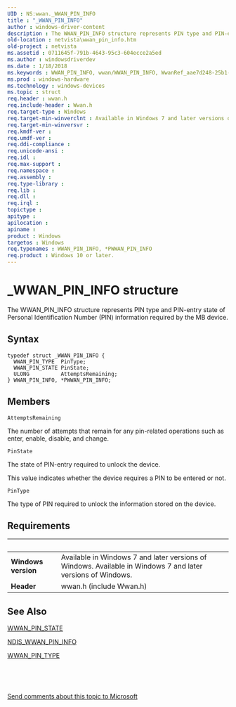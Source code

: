 ```yaml
---
UID : NS:wwan._WWAN_PIN_INFO
title : "_WWAN_PIN_INFO"
author : windows-driver-content
description : The WWAN_PIN_INFO structure represents PIN type and PIN-entry state of Personal Identification Number (PIN) information required by the MB device.
old-location : netvista\wwan_pin_info.htm
old-project : netvista
ms.assetid : 0711645f-791b-4643-95c3-604ecce2a5ed
ms.author : windowsdriverdev
ms.date : 1/18/2018
ms.keywords : WWAN_PIN_INFO, wwan/WWAN_PIN_INFO, WwanRef_aae7d248-25b1-465b-9314-66a16aca4993.xml, _WWAN_PIN_INFO, *PWWAN_PIN_INFO, PWWAN_PIN_INFO, netvista.wwan_pin_info, PWWAN_PIN_INFO structure pointer [Network Drivers Starting with Windows Vista], WWAN_PIN_INFO structure [Network Drivers Starting with Windows Vista], wwan/PWWAN_PIN_INFO
ms.prod : windows-hardware
ms.technology : windows-devices
ms.topic : struct
req.header : wwan.h
req.include-header : Wwan.h
req.target-type : Windows
req.target-min-winverclnt : Available in Windows 7 and later versions of Windows.
req.target-min-winversvr : 
req.kmdf-ver : 
req.umdf-ver : 
req.ddi-compliance : 
req.unicode-ansi : 
req.idl : 
req.max-support : 
req.namespace : 
req.assembly : 
req.type-library : 
req.lib : 
req.dll : 
req.irql : 
topictype : 
apitype : 
apilocation : 
apiname : 
product : Windows
targetos : Windows
req.typenames : WWAN_PIN_INFO, *PWWAN_PIN_INFO
req.product : Windows 10 or later.
---
```


# _WWAN_PIN_INFO structure
The WWAN_PIN_INFO structure represents PIN type and PIN-entry state of Personal Identification Number
  (PIN) information required by the MB device.

## Syntax
````
typedef struct _WWAN_PIN_INFO {
  WWAN_PIN_TYPE  PinType;
  WWAN_PIN_STATE PinState;
  ULONG          AttemptsRemaining;
} WWAN_PIN_INFO, *PWWAN_PIN_INFO;
````

## Members


`AttemptsRemaining`

The number of attempts that remain for any pin-related operations such as enter, enable, disable,
     and change.

`PinState`

The state of PIN-entry required to unlock the device.
     

This value indicates whether the device requires a PIN to be entered or not.

`PinType`

The type of PIN required to unlock the information stored on the device.


## Requirements
| &nbsp; | &nbsp; |
| ---- |:---- |
| **Windows version** | Available in Windows 7 and later versions of Windows. Available in Windows 7 and later versions of Windows. |
| **Header** | wwan.h (include Wwan.h) |

## See Also

<a href="..\wwan\ne-wwan-_wwan_pin_state.md">WWAN_PIN_STATE</a>

<a href="..\ndiswwan\ns-ndiswwan-_ndis_wwan_pin_info.md">NDIS_WWAN_PIN_INFO</a>

<a href="..\wwan\ne-wwan-_wwan_pin_type.md">WWAN_PIN_TYPE</a>

 

 

<a href="mailto:wsddocfb@microsoft.com?subject=Documentation%20feedback [netvista\netvista]:%20WWAN_PIN_INFO structure%20 RELEASE:%20(1/18/2018)&amp;body=%0A%0APRIVACY STATEMENT%0A%0AWe use your feedback to improve the documentation. We don't use your email address for any other purpose, and we'll remove your email address from our system after the issue that you're reporting is fixed. While we're working to fix this issue, we might send you an email message to ask for more info. Later, we might also send you an email message to let you know that we've addressed your feedback.%0A%0AFor more info about Microsoft's privacy policy, see http://privacy.microsoft.com/en-us/default.aspx." title="Send comments about this topic to Microsoft">Send comments about this topic to Microsoft</a>